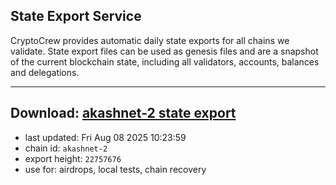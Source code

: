 ## State Export Service
CryptoCrew provides automatic daily state exports for all chains we validate. State export files can be used as genesis files and are a snapshot of the current blockchain state, including all validators, accounts, balances and delegations.

---
**Download: [akashnet-2 state export](https://dl-eu2.ccvalidators.com/SERVICE/akash/akashnet-2_export_22757676.json)**
---

- last updated: Fri Aug 08 2025 10:23:59
- chain id: `akashnet-2`
- export height: `22757676`
- use for: airdrops, local tests, chain recovery

